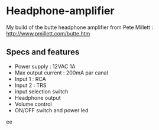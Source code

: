 # Headphone-amplifier

My build of the butte headphone amplifier from Pete Millett : http://www.pmillett.com/butte.htm

## Specs and features

* Power supply : 12VAC 1A
* Max output current : 200mA par canal
* Input 1 : RCA
* Input 2 : TRS
* input selection switch
* Headphone output
* Volume control
* ON/OFF switch and power led

ee
